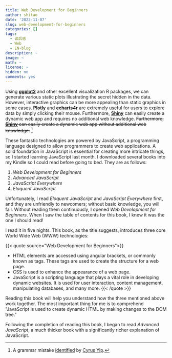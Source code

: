 ```yaml
---
title: Web Development for Beginners
author: shitao
date: '2022-11-07'
slug: web-development-for-beginners
categories: []
tags:
  - 读后感
  - Web
  - EN-blog
description: ~
image: ~
math: ~
license: ~
hidden: no
comments: yes
---
```


Using [**ggplot2**](https://ggplot2.tidyverse.org/) and other excellent visualization R packages, we can generate various static plots illustrating the secret hidden in the data. However, interactive graphics can be more appealing than static graphics in some cases. [**Plotly**](https://plotly.com/r/) and [**echarts4r**](https://echarts4r.john-coene.com/) are extremely useful for users to explore data by simply clicking their mouse. Furthermore, [**Shiny**](https://shiny.rstudio.com/) can easily create a dynamic web app and requires no additional web knowledge.
~~Furthermore, [**Shiny**](https://shiny.rstudio.com/) can easily create a dynamic web app without additional web knowledge.~~ [^grammar]

[^grammar]: A grammar mistake [identified](https://github.com/Shitao5/blog-comments/issues/7#issuecomment-1311251873) by [Cyrus Yip](https://cyrusyip.org/en/).

These fantastic technologies are powered by JavaScript, a programming language designed to allow programmers to create web applications. A solid foundation in JavaScript is essential for creating more intricate things, so I started learning JavaScript last month. I downloaded several books into my Kindle so I could read before going to bed. They are as follows:

1. *Web Development for Beginners*
1. *Advanced JavaScript*
1. *JavaScript Everywhere*
1. *Eloquent JavaScript*

Unfortunately, I read *Eloquent JavaScript* and *JavaScript Everywhere* first, and they are unfriendly to newcomers; without basic knowledge, you will fail. Without reading them continuously, I opened *Web Development for Beginners*. When I saw the table of contents for this book, I knew it was the one I should read!

I read it in five nights. This book, as the title suggests, introduces three core World Wide Web (WWW) technologies:

{{< quote source="Web Development for Beginners">}}
- HTML elements are accessed using angular brackets, or commonly known as tags. These tags are used to create the structure for a web page.
- CSS is used to enhance the appearance of a web page.
- JavaScript is a scripting language that plays a vital role in developing dynamic websites. It is used for user interaction, content management, manipulating databases, and many more.
{{< /quote >}}

Reading this book will help you understand how the three mentioned above work together. The most important thing for me is to comprehend "JavaScript is used to create dynamic HTML by making changes to the DOM tree."

Following the completion of reading this book, I began to read *Advanced JavaScript*, a much thicker book with a significantly richer explanation of JavaScript.

